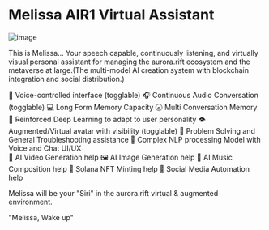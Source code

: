 # Melissa AIR1 Virtual Assistant

![image](https://github.com/user-attachments/assets/acdc234d-ffa4-4e18-b234-74832f1df95f)


This  is  Melissa...  Your speech capable,  continuously  listening,   and virtually visual personal assistant for managing the aurora.rift ecosystem  and  the  metaverse  at  large.(The multi-model AI creation system with blockchain integration and social distribution.)

🎤 Voice-controlled interface (togglable)
🎧 Continuous Audio Conversation (togglable)
💻 Long Form Memory Capacity
🕣 Multi Conversation Memory
💭 Reinforced Deep Learning to adapt to user personality
👁️ Augmented/Virtual avatar with visibility (togglable)
🧮 Problem Solving and General Troubleshooting assistance
🧠 Complex  NLP    processing  Model with  Voice  and  Chat  UI/UX  
🎥 AI Video Generation help
🖼️ AI Image Generation help
🎵 AI Music Composition help
🔗 Solana NFT Minting help
📱 Social Media Automation help

Melissa  will  be  your "Siri"  in  the  aurora.rift  virtual  &  augmented  environment.  

"Melissa, Wake up"
